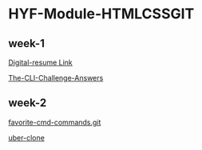 # HYF-Module-HTMLCSSGIT


## week-1
[Digital-resume Link](https://mans-a20.github.io/HYF-Module-HTMLCSSGIT/week1/Digital-resume/index.html)


[The-CLI-Challenge-Answers](https://github.com/mans-a20/HYF-Module-HTMLCSSGIT/blob/main/week1/CLI-questions/The-CLI-challenge.txt)

## week-2
[favorite-cmd-commands.git](https://github.com/mans-a20/favorite-cmd-commands.git)

[uber-clone](https://mans-a20.github.io/HYF-Module-HTMLCSSGIT/week2/uber-clone/text.html)

